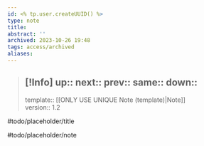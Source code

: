 ```yaml
---
id: <% tp.user.createUUID() %>
type: note
title: 
abstract: ''
archived: 2023-10-26 19:48
tags: access/archived
aliases:
---
```

> [!Info]
> up::
> next::
> prev::
> same::
> down::
> ---
> template:: [[ONLY USE UNIQUE Note (template)|Note]]  
> version:: 1.2

#todo/placeholder/title 

#todo/placeholder/note
